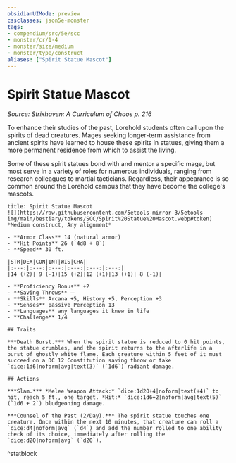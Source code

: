 ```yaml
---
obsidianUIMode: preview
cssclasses: json5e-monster
tags:
- compendium/src/5e/scc
- monster/cr/1-4
- monster/size/medium
- monster/type/construct
aliases: ["Spirit Statue Mascot"]
---
```

# Spirit Statue Mascot
*Source: Strixhaven: A Curriculum of Chaos p. 216*  

To enhance their studies of the past, Lorehold students often call upon the spirits of dead creatures. Mages seeking longer-term assistance from ancient spirits have learned to house these spirits in statues, giving them a more permanent residence from which to assist the living.

Some of these spirit statues bond with and mentor a specific mage, but most serve in a variety of roles for numerous individuals, ranging from research colleagues to martial tacticians. Regardless, their appearance is so common around the Lorehold campus that they have become the college's mascots.

```ad-statblock
title: Spirit Statue Mascot
![](https://raw.githubusercontent.com/5etools-mirror-3/5etools-img/main/bestiary/tokens/SCC/Spirit%20Statue%20Mascot.webp#token)
*Medium construct, Any alignment*

- **Armor Class** 14 (natural armor)
- **Hit Points** 26 (`4d8 + 8`)
- **Speed** 30 ft.

|STR|DEX|CON|INT|WIS|CHA|
|:---:|:---:|:---:|:---:|:---:|:---:|
|14 (+2)| 9 (-1)|15 (+2)|12 (+1)|13 (+1)| 8 (-1)|

- **Proficiency Bonus** +2
- **Saving Throws** ⏤
- **Skills** Arcana +5, History +5, Perception +3
- **Senses** passive Perception 13
- **Languages** any languages it knew in life
- **Challenge** 1/4

## Traits

***Death Burst.*** When the spirit statue is reduced to 0 hit points, the statue crumbles, and the spirit returns to the afterlife in a burst of ghostly white flame. Each creature within 5 feet of it must succeed on a DC 12 Constitution saving throw or take `dice:1d6|noform|avg|text(3)` (`1d6`) radiant damage.

## Actions

***Slam.*** *Melee Weapon Attack:* `dice:1d20+4|noform|text(+4)` to hit, reach 5 ft., one target. *Hit:* `dice:1d6+2|noform|avg|text(5)` (`1d6 + 2`) bludgeoning damage.

***Counsel of the Past (2/Day).*** The spirit statue touches one creature. Once within the next 10 minutes, that creature can roll a `dice:d4|noform|avg` (`d4`) and add the number rolled to one ability check of its choice, immediately after rolling the `dice:d20|noform|avg` (`d20`).
```
^statblock